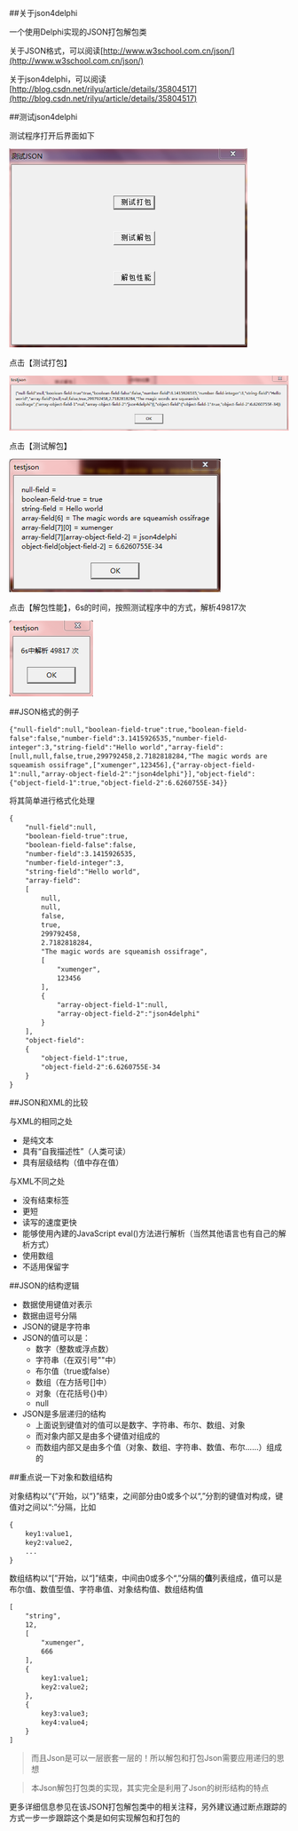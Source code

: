 ##关于json4delphi

一个使用Delphi实现的JSON打包解包类

关于JSON格式，可以阅读[http://www.w3school.com.cn/json/](http://www.w3school.com.cn/json/)

关于json4delphi，可以阅读[http://blog.csdn.net/rilyu/article/details/35804517](http://blog.csdn.net/rilyu/article/details/35804517)

##测试json4delphi

测试程序打开后界面如下

![image](./image/01.png)

点击【测试打包】

![image](./image/02.png)

点击【测试解包】

![image](./image/03.png)

点击【解包性能】，6s的时间，按照测试程序中的方式，解析49817次

![image](./image/04.png)

##JSON格式的例子

```
{"null-field":null,"boolean-field-true":true,"boolean-field-false":false,"number-field":3.1415926535,"number-field-integer":3,"string-field":"Hello world","array-field":[null,null,false,true,299792458,2.7182818284,"The magic words are squeamish ossifrage",["xumenger",123456],{"array-object-field-1":null,"array-object-field-2":"json4delphi"}],"object-field":{"object-field-1":true,"object-field-2":6.6260755E-34}}
```

将其简单进行格式化处理

```
{
    "null-field":null,
    "boolean-field-true":true,
    "boolean-field-false":false,
    "number-field":3.1415926535,
    "number-field-integer":3,
    "string-field":"Hello world",
    "array-field":
    [
        null,
        null,
        false,
        true,
        299792458,
        2.7182818284,
        "The magic words are squeamish ossifrage",
        [
            "xumenger",
            123456
        ],
        {
            "array-object-field-1":null,
            "array-object-field-2":"json4delphi"
        }
    ],
    "object-field":
    {
        "object-field-1":true,
        "object-field-2":6.6260755E-34
    }
}
```

##JSON和XML的比较

与XML的相同之处

* 是纯文本
* 具有“自我描述性”（人类可读）
* 具有层级结构（值中存在值）

与XML不同之处

* 没有结束标签
* 更短
* 读写的速度更快
* 能够使用內建的JavaScript eval()方法进行解析（当然其他语言也有自己的解析方式）
* 使用数组
* 不适用保留字

##JSON的结构逻辑

* 数据使用键值对表示
* 数据由逗号分隔
* JSON的键是字符串
* JSON的值可以是：
    * 数字（整数或浮点数）
    * 字符串（在双引号""中）
    * 布尔值（true或false）
    * 数组（在方括号[]中）
    * 对象（在花括号{}中）
    * null
* JSON是多层递归的结构
    * 上面说到键值对的值可以是数字、字符串、布尔、数组、对象
    * 而对象内部又是由多个键值对组成的
    * 而数组内部又是由多个值（对象、数组、字符串、数值、布尔……）组成的

##重点说一下对象和数组结构

对象结构以“{”开始，以“}”结束，之间部分由0或多个以“,”分割的键值对构成，键值对之间以“:”分隔，比如

```
{
    key1:value1,
    key2:value2,
    ...
}
```

数组结构以“[”开始，以“]”结束，中间由0或多个“,”分隔的**值**列表组成，值可以是布尔值、数值型值、字符串值、对象结构值、数组结构值

```
[
    "string",
    12,
    [
        "xumenger",
        666
    ],
    {
        key1:value1;
        key2:value2;
    },
    {
        key3:value3;
        key4:value4;
    }
]
```

>而且Json是可以一层嵌套一层的！所以解包和打包Json需要应用递归的思想

>本Json解包打包类的实现，其实完全是利用了Json的树形结构的特点

更多详细信息参见在该JSON打包解包类中的相关注释，另外建议通过断点跟踪的方式一步一步跟踪这个类是如何实现解包和打包的

